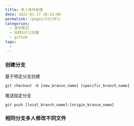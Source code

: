 ```yaml
---
title: 多人协作处理
date: 2022-01-17 18:12:00
permalink: /pages/521767/
categories:
  - 读书笔记
  - 玩转Git三剑客
  - github
tags:
  - 
---
```

### 创建分支

基于特定分支创建

```
git checkout -b [new_brance_name] [specific_branch_name]
```



推送指定分支

```
git push [local_branch_name]:[origin_brance_name]
```



### 相同分支多人修改不同文件



